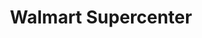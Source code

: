 ---
title: "Walmart Supercenter"
url: /virginia-beach/walmart-supercenter-lynnhaven-parkway/
shop: supermarket
---